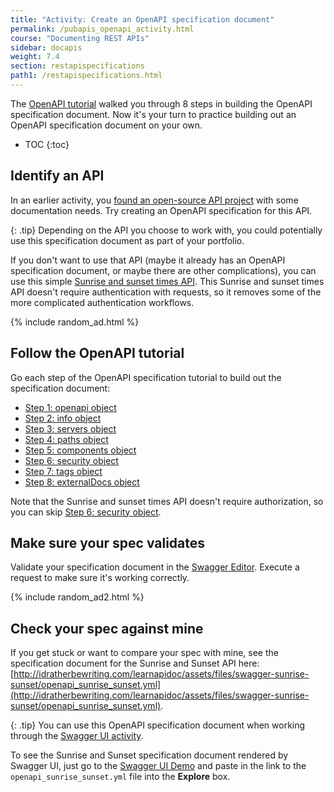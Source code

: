 ```yaml
---
title: "Activity: Create an OpenAPI specification document"
permalink: /pubapis_openapi_activity.html
course: "Documenting REST APIs"
sidebar: docapis
weight: 7.4
section: restapispecifications
path1: /restapispecifications.html
---
```


The [OpenAPI tutorial](pubapis_openapi_tutorial_overview.html) walked you through 8 steps in building the OpenAPI specification document. Now it's your turn to practice building out an OpenAPI specification document on your own.

* TOC
{:toc}

## Identify an API

In an earlier activity, you [found an open-source API project](docapis_find_open_source_project.html) with some documentation needs. Try creating an OpenAPI specification for this API.

{: .tip}
Depending on the API you choose to work with, you could potentially use this specification document as part of your portfolio.

If you don't want to use that API (maybe it already has an OpenAPI specification document, or maybe there are other complications), you can use this simple [Sunrise and sunset times API](https://sunrise-sunset.org/api). This Sunrise and sunset times API doesn't require authentication with requests, so it removes some of the more complicated authentication workflows.

{% include random_ad.html %}

## Follow the OpenAPI tutorial

Go each step of the OpenAPI specification tutorial to build out the specification document:

* [Step 1: openapi object](pubapis_openapi_step1_openapi_object.html)
* [Step 2: info object](pubapis_openapi_step2_info_object.html)
* [Step 3: servers object](pubapis_openapi_step3_servers_object.html)
* [Step 4: paths object](pubapis_openapi_step4_paths_object.html)
* [Step 5: components object](pubapis_openapi_step5_components_object.html)
* [Step 6: security object](pubapis_openapi_step6_security_object.html)
* [Step 7: tags object](pubapis_openapi_step7_tags_object.html)
* [Step 8: externalDocs object](pubapis_openapi_step8_externaldocs_object.html)

Note that the Sunrise and sunset times API doesn't require authorization, so you can skip [Step 6: security object](pubapis_openapi_step6_security_object.html).

## Make sure your spec validates

Validate your specification document in the [Swagger Editor](https://swagger.io/swagger-editor/). Execute a request to make sure it's working correctly.

{% include random_ad2.html %}

## Check your spec against mine

If you get stuck or want to compare your spec with mine, see the specification document for the Sunrise and Sunset API here:  [http://idratherbewriting.com/learnapidoc/assets/files/swagger-sunrise-sunset/openapi_sunrise_sunset.yml](http://idratherbewriting.com/learnapidoc/assets/files/swagger-sunrise-sunset/openapi_sunrise_sunset.yml).

{: .tip}
You can use this OpenAPI specification document when working through the [Swagger UI activity](pubapis_swaggerui.html#create_swaggerui).

To see the Sunrise and Sunset specification document rendered by Swagger UI, just go to the [Swagger UI Demo](http://idratherbewriting.com/learnapidoc/assets/files/swagger/) and paste in the link to the `openapi_sunrise_sunset.yml` file into the **Explore** box.
